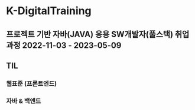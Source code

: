 # K-DigitalTraining
프로젝트 기반 자바(JAVA) 응용 SW개발자(풀스택) 취업과정
2022-11-03 - 2023-05-09
----------------------------------------------
## TIL

### 웹표준 (프론트엔드)



### 자바 & 백엔드
